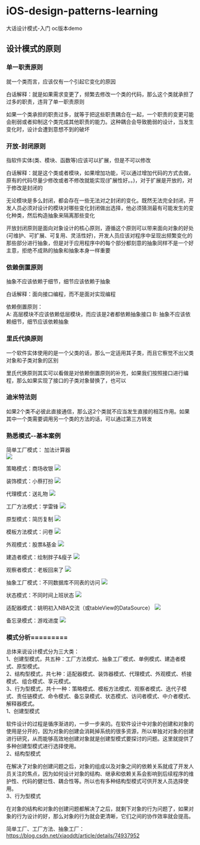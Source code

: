 # iOS-design-patterns-learning
大话设计模式-入门  oc版本demo

## 设计模式的原则
### 单一职责原则
就一个类而言，应该仅有一个引起它变化的原因  

白话解释：就是如果需求变更了，频繁去修改一个类的代码，那么这个类就承担了过多的职责，违背了单一职责原则  

如果一个类承担的职责过多，就等于把这些职责耦合在一起，一个职责的变更可能会削弱或者抑制这个类完成其他职责的能力。这种耦合会导致脆弱的设计，当发生变化时，设计会遭到意想不到的破坏

### 开放-封闭原则
指软件实体(类、模块、函数等)应该可以扩展，但是不可以修改

白话解释：就是这个类或者模块，如果增加功能，可以通过增加代码的方式去做，原有的代码尽量少修改或者不修改就能实现(扩展性好。。)，对于扩展是开放的，对于修改是封闭的

无论模块是多么封闭，都会存在一些无法对之封闭的变化。既然无法完全封闭，开发人员必须对设计的模块对哪些变化封闭做出选择，他必须猜测最有可能发生的变化种类，然后构造抽象来隔离那些变化

开放封闭原则是面向对象设计的核心原则，遵循这个原则可以带来面向对象的好处(可维护、可扩展、可复用、灵活性好)，开发人员应该对程序中呈现出频繁变化的那些部分进行抽象，但是对于应用程序中的每个部分都刻意的抽象同样不是一个好主意，拒绝不成熟的抽象和抽象本身一样重要

### 依赖倒置原则

抽象不应该依赖于细节，细节应该依赖于抽象

白话解释：面向接口编程，而不是面对实现编程

依赖倒置原则：  
A: 高层模块不应该依赖低层模块，而应该是2者都依赖抽象接口
B: 抽象不应该依赖细节，细节应该依赖抽象

### 里氏代换原则
一个软件实体使用的是一个父类的话，那么一定适用其子类，而且它察觉不出父类对象和子类对象的区别

里氏代换原则其实可以看做是对依赖倒置原则的补充，如果我们按照接口进行编程，那么如果实现了接口的子类对象替换了，也可以

### 迪米特法则
如果2个类不必彼此直接通信，那么这2个类就不应当发生直接的相互作用。如果其中一个类需要调用另一个类的方法的话，可以通过第三方转发

### 

### 熟悉模式--基本案例
简单工厂模式： 加法计算器  
![](images/Snip20180708_2.png)

策略模式：商场收银
![](images/Snip20180708_3.png)

装饰模式：小蔡打扮
![](images/Snip20180709_4.png)

代理模式：送礼物
![](images/Snip20180709_5.png)

工厂方法模式：学雷锋
![](images/Snip20180711_7.png)

原型模式：简历复制
![](images/Snip20180711_8.png)

模板方法模式：问卷
![](images/Snip20180711_9.png)

外观模式：股票&基金
![](images/Snip20180712_10.png)

建造者模式：绘制胖子&瘦子
![](images/Snip20180712_12.png)

观察者模式：老板回来了
![](images/Snip20180712_13.png)

抽象工厂模式：不同数据库不同表的访问
![](images/Snip20180716_14.png)

状态模式：不同时间上班状态
![](images/Snip20180716_15.png)

适配器模式：姚明初入NBA交流（或tableView的DataSource）
![](images/Snip20180716_16.png)

备忘录模式：游戏进度
![](images/Snip20180719_17.png)



### 模式分析=========

总体来说设计模式分为三大类：  
1、创建型模式，共五种：工厂方法模式、抽象工厂模式、单例模式、建造者模式、原型模式。  
2、结构型模式，共七种：适配器模式、装饰器模式、代理模式、外观模式、桥接模式、组合模式、享元模式。  
3、行为型模式，共十一种：策略模式、模板方法模式、观察者模式、迭代子模式、责任链模式、命令模式、备忘录模式、状态模式、访问者模式、中介者模式、解释器模式。  
1、创建型模式

软件设计的过程是循序渐进的，一步一步来的。在软件设计中对象的创建和对象的使用是分开的，因为对象的创建会消耗掉系统的很多资源，所以单独对对象的创建进行研究，从而能够高效地创建对象就是创建型模式要探讨的问题。这里就提供了多种创建型模式进行选择使用。  
2、结构型模式

在解决了对象的创建问题之后，对象的组成以及对象之间的依赖关系就成了开发人员关注的焦点，因为如何设计对象的结构、继承和依赖关系会影响到后续程序的维护性、代码的健壮性、耦合性等。所以也有多种结构型模式可供开发人员选择使用。  
3、行为型模式  

在对象的结构和对象的创建问题都解决了之后，就剩下对象的行为问题了，如果对象的行为设计的好，那么对象的行为就会更清晰，它们之间的协作效率就会提高。

简单工厂、工厂方法、抽象工厂：  
https://blog.csdn.net/xiaoddt/article/details/74937952